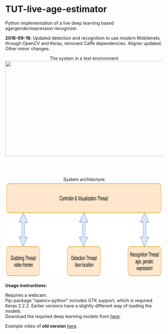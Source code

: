 # TUT-live-age-estimator
Python implementation of a live deep learning based age/gender/expression recognizer.

<b>2018-09-18</b>: Updated detection and recognition to use modern Mobilenets through OpenCV and Keras, removed Caffe dependencies. Aligner updated. Other minor changes.

<p align="center">
  The system in a test environment<br>
  <img src="doc/demo.png" width=544 height=306>
</p>
<br><br>
<p align="center">
  System architecture<br>
  <img src="doc/architecture.png" width=544 height=306>
</p>

<b>Usage instructions: </b>

Requires a webcam.<br>
Pip-package "opencv-python" includes GTK support, which is required.<br>
Keras 2.2.2. Earlier versions have a slightly different way of loading the models.<br>
Download the required deep learning models from <a href="https://tutfi-my.sharepoint.com/:u:/g/personal/janne_tommola_tut_fi/EcrQbRgnsydApRFsmsUbPfABcEK0arXtCe796Bt1x7_U7g?e=fQJN7Z">here</a>.

Example video of <b>old version</b> <a href="https://youtu.be/Kfe5hKNwrCU">here</a>.


